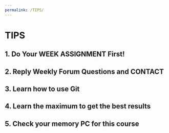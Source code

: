 ```yaml
---
permalink: /TIPS/
---
```

# TIPS

## 1. Do Your WEEK ASSIGNMENT First! 

## 2. Reply Weekly Forum Questions and CONTACT

## 3. Learn how to use Git

## 4. Learn the maximum to get the best results

## 5. Check your memory PC for this course